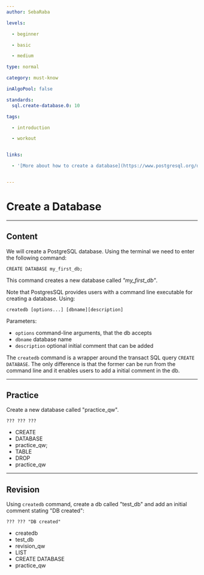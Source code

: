 ```yaml
---
author: SebaRaba

levels:

  - beginner

  - basic

  - medium

type: normal

category: must-know

inAlgoPool: false

standards:
  sql.create-database.0: 10

tags:

  - introduction

  - workout


links:

  - '[More about how to create a database](https://www.postgresql.org/docs/9.1/static/app-createdb.html){website}'


---
```


# Create a Database

---
## Content

We will create a PostgreSQL database. Using the terminal we need to enter the following command:
```
CREATE DATABASE my_first_db;
```
This command creates a new database called *"my_first_db"*.

Note that PostgresSQL provides users with a command line executable for creating a database. Using:
```
createdb [options...] [dbname][description]
```

Parameters:
- `options` command-line arguments, that the db accepts
- `dbname` database name
- `description` optional initial comment that can be added

The `createdb` command is a wrapper around the transact SQL query `CREATE DATABASE`. The only difference is that the former can be run from the command line and it enables users to add a initial comment in the db.

---
## Practice

Create a new database called "practice_qw".
```
??? ??? ???
```


* CREATE
* DATABASE
* practice_qw;
* TABLE
* DROP
* practice_qw

---
## Revision

Using `createdb` command, create a db called "test_db" and add an initial comment stating "DB created":
```
??? ??? "DB created"
```

* createdb
* test_db
* revision_qw
* LIST
* CREATE DATABASE
* practice_qw
 
